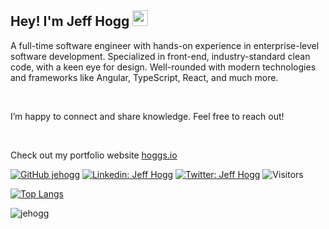 ## Hey! I'm Jeff Hogg <img src="https://media.giphy.com/media/hvRJCLFzcasrR4ia7z/giphy.gif" width="25px">

A full-time software engineer with hands-on experience in enterprise-level software development. Specialized in front-end, industry-standard clean code, with a keen eye for design. Well-rounded with modern technologies and frameworks like Angular, TypeScript, React, and much more.

<br>

I’m happy to connect and share knowledge. Feel free to reach out!

<br>

Check out my portfolio website [hoggs.io](https://hoggs.io)

[![GitHub jehogg](https://img.shields.io/github/followers/jeffehogg?label=follow&style=social)](https://github.com/jehogg)
[![Linkedin: Jeff Hogg](https://img.shields.io/badge/-Hogg%20Jeff-blue?style=flat-square&logo=Linkedin&logoColor=white&link=https://www.linkedin.com/in/jeffhogg/)](https://www.linkedin.com/in/jeffhogg/)
[![Twitter: Jeff Hogg](https://img.shields.io/twitter/follow/jehoggio?style=social)](https://twitter.com/jehoggio)
![Visitors](https://visitor-badge.glitch.me/badge?page_id=jehogg&left_color=gray&right_color=blue)

[![Top Langs](https://github-readme-stats.vercel.app/api/top-langs/?username=jehogg&layout=compact&theme=dark)](https://github.com/jehogg/github-readme-stats)

<img src="https://github-readme-stats.vercel.app/api?username=jehogg&show_icons=true&theme=dark" alt="jehogg" />
</div>
